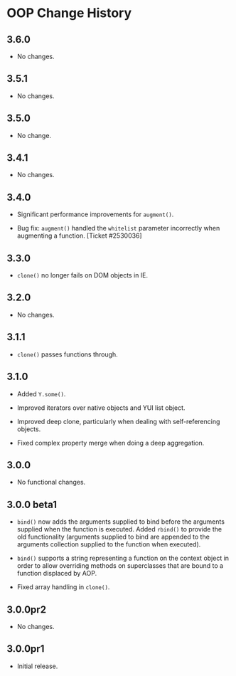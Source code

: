 OOP Change History
==================

3.6.0
-----

* No changes.

3.5.1
-----

  * No changes.

3.5.0
-----
  * No change.


3.4.1
-----

  * No changes.


3.4.0
-----

  * Significant performance improvements for `augment()`.

  * Bug fix: `augment()` handled the `whitelist` parameter incorrectly when
    augmenting a function. [Ticket #2530036]


3.3.0
-----

  * `clone()` no longer fails on DOM objects in IE.


3.2.0
-----

  * No changes.


3.1.1
-----

  * `clone()` passes functions through.


3.1.0
-----

  * Added `Y.some()`.

  * Improved iterators over native objects and YUI list object.

  * Improved deep clone, particularly when dealing with self-referencing objects.

  * Fixed complex property merge when doing a deep aggregation.


3.0.0
-----

  * No functional changes.


3.0.0 beta1
----------

  * `bind()` now adds the arguments supplied to bind before the arguments
    supplied when the function is executed. Added `rbind()` to provide the old
    functionality (arguments supplied to bind are appended to the arguments
    collection supplied to the function when executed).

  * `bind()` supports a string representing a function on the context object in
    order to allow overriding methods on superclasses that are bound to a
    function displaced by AOP.

  * Fixed array handling in `clone()`.


3.0.0pr2
--------

  * No changes.


3.0.0pr1
--------

  * Initial release.
